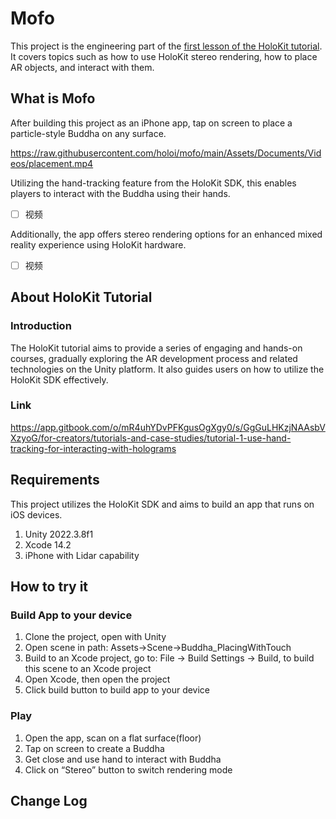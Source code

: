 # Mofo

This project is the engineering part of the [first lesson of the HoloKit tutorial](https://docs.holokit.io/for-creators/tutorials-and-case-studies/tutorial-1-use-hand-tracking-for-interacting-with-holograms). It covers topics such as how to use HoloKit stereo rendering, how to place AR objects, and interact with them.

## What is Mofo

After building this project as an iPhone app, tap on screen to place a particle-style Buddha on any surface.

https://raw.githubusercontent.com/holoi/mofo/main/Assets/Documents/Videos/placement.mp4


Utilizing the hand-tracking feature from the HoloKit SDK, this enables players to interact with the Buddha using their hands.

- [ ]  视频

Additionally, the app offers stereo rendering options for an enhanced mixed reality experience using HoloKit hardware.

- [ ]  视频

## About HoloKit Tutorial

### Introduction

The HoloKit tutorial aims to provide a series of engaging and hands-on courses, gradually exploring the AR development process and related technologies on the Unity platform. It also guides users on how to utilize the HoloKit SDK effectively.

### Link

https://app.gitbook.com/o/mR4uhYDvPFKgusOgXgy0/s/GgGuLHKzjNAAsbVXzyoG/for-creators/tutorials-and-case-studies/tutorial-1-use-hand-tracking-for-interacting-with-holograms

## Requirements

This project utilizes the HoloKit SDK and aims to build an app that runs on iOS devices.

1. Unity 2022.3.8f1
2. Xcode 14.2
3. iPhone with Lidar capability

## How to try it

### Build App to your device

1. Clone the project, open with Unity
2. Open scene in path: Assets->Scene->Buddha_PlacingWithTouch
3. Build to an Xcode project, go to: File -> Build Settings -> Build, to build this scene to an Xcode project
4. Open Xcode, then open the project
5. Click build button to build app to your device

### Play

1. Open the app, scan on a flat surface(floor)
2. Tap on screen to create a Buddha
3. Get close and use hand to interact with Buddha
4. Click on “Stereo” button to switch rendering mode

## Change Log
